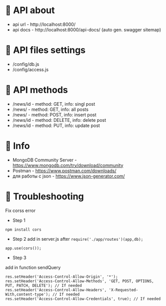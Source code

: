 # 💭 API about
- api url - http://localhost:8000/
- api docs - http://localhost:8000/api-docs/  (auto gen. swagger sitemap)

# 🥸 API files settings
- /config/db.js
- /config/access.js

# 🤖 API methods
- /news/id - method: GET, info: singl post
- /news/ - method: GET,  info: all posts
- /news/ - method: POST,  info: insert post
- /news/id - method: DELETE,  info: delete post
- /news/id - method: PUT,  info: update post

# 🥸 Info
- MongoDB Community Server - https://www.mongodb.com/try/download/community
- Postman - https://www.postman.com/downloads/
- для работы с json - https://www.json-generator.com/

# 🔌 Troubleshooting
Fix corss error

- Step 1
```
npm install cors
```
- Step 2 
add in server.js after ```require('./app/routes')(app,db);```
```
app.use(cors());
```
- Step 3

add in function sendQuery 
```
res.setHeader('Access-Control-Allow-Origin', '*');
res.setHeader('Access-Control-Allow-Methods', 'GET, POST, OPTIONS, PUT, PATCH, DELETE'); // If needed
res.setHeader('Access-Control-Allow-Headers', 'X-Requested-With,content-type'); // If needed
res.setHeader('Access-Control-Allow-Credentials', true); // If needed
```

